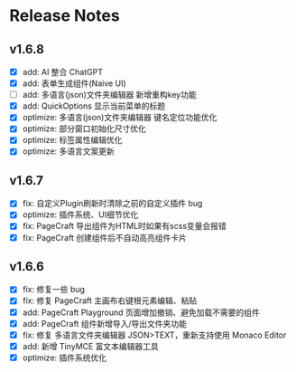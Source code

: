 # Release Notes

## v1.6.8

- [x] add: AI 整合 ChatGPT
- [x] add: 表单生成组件(Naive UI)
- [ ] add: 多语言(json)文件夹编辑器 新增重构key功能
- [x] add: QuickOptions 显示当前菜单的标题
- [x] optimize: 多语言(json)文件夹编辑器 键名定位功能优化
- [x] optimize: 部分窗口初始化尺寸优化
- [x] optimize: 标签属性编辑优化
- [x] optimize: 多语言文案更新

## v1.6.7

- [x] fix: 自定义Plugin刷新时清除之前的自定义插件 bug
- [x] optimize: 插件系统、UI细节优化
- [x] fix: PageCraft 导出组件为HTML时如果有scss变量会报错
- [x] fix: PageCraft 创建组件后不自动高亮组件卡片

## v1.6.6

- [x] fix: 修复一些 bug
- [x] fix: 修复 PageCraft 主画布右键根元素编辑、粘贴
- [x] add: PageCraft Playground 页面增加撤销、避免加载不需要的组件
- [x] add: PageCraft 组件新增导入/导出文件夹功能
- [x] fix: 修复 多语言文件夹编辑器 JSON>TEXT，重新支持使用 Monaco Editor
- [x] add: 新增 TinyMCE 富文本编辑器工具
- [x] optimize: 插件系统优化

